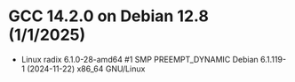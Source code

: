 # GCC 14.2.0 on Debian 12.8 (1/1/2025)

-   Linux radix 6.1.0-28-amd64 #1 SMP PREEMPT_DYNAMIC Debian 6.1.119-1 (2024-11-22) x86_64 GNU/Linux
